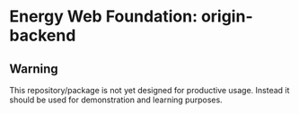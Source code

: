 # Energy Web Foundation: origin-backend 

## Warning

This repository/package is not yet designed for productive usage. Instead it should be used for demonstration and learning purposes.